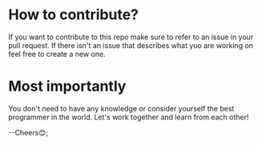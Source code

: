 # How to contribute?
If you want to contribute to this repo make sure to refer to an issue in your pull request. If there isn't an issue that describes what yuo are working on feel free to create a new one.


# Most importantly
You don't need to have any knowledge or consider yourself the best programmer in the world. Let's work together and learn from each other!

--Cheers😊;
